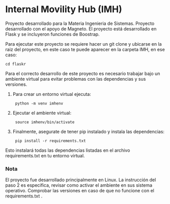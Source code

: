 # Internal Movility Hub (IMH)


Proyecto desarrollado para la Materia Ingenieria de Sistemas. Proyecto desarrollado con el apoyo de Magneto.
El proyecto está desarrollado en Flask y se incluyeron funciones de Boostrap. 

Para ejecutar este proyecto se requiere hacer un git clone y ubicarse en la raiz del proyecto, en este caso te puede aparecer en la carpeta IMH, en ese caso:

    cd flaskr

Para el correcto desarrollo de este proyecto es necesario trabajar bajo un ambiente virtual para evitar problemas con las dependencias y sus versiones.

1. Para crear un entorno virtual ejecuta:

        python -m venv imhenv
    
2. Ejecutar el ambiente virtual:

        source imhenv/bin/activate

3. Finalmente, asegurate de tener pip instalado y instala las dependencias:

        pip install -r requirements.txt

Esto instalará todas las dependencias listadas en el archivo requirements.txt en tu entorno virtual.

### Nota
El proyecto fue desarrollado principalmente en Linux. La instrucción del paso 2 es especifica, revisar como activar el ambiente en sus sistema operativo. Comprobar las versiones en caso de que no funcione con el requirements.txt .



